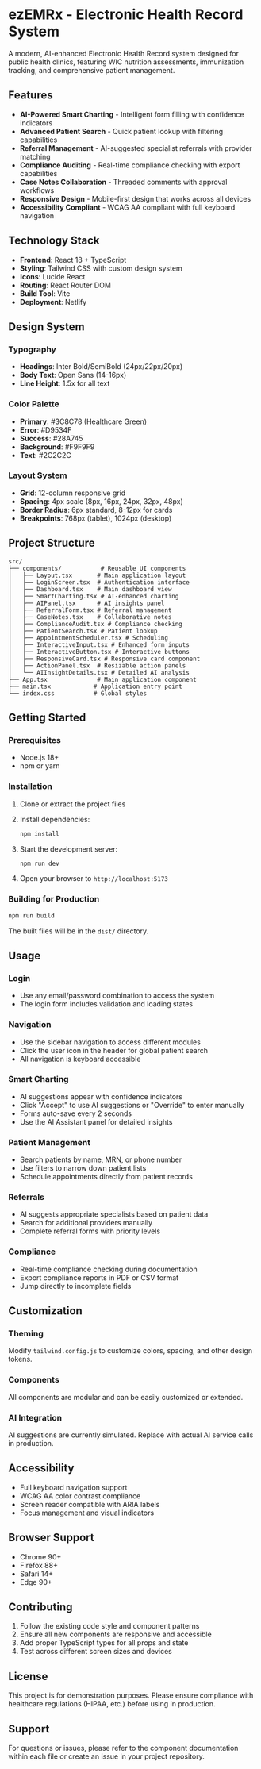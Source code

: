 # ezEMRx - Electronic Health Record System

A modern, AI-enhanced Electronic Health Record system designed for public health clinics, featuring WIC nutrition assessments, immunization tracking, and comprehensive patient management.

## Features

- **AI-Powered Smart Charting** - Intelligent form filling with confidence indicators
- **Advanced Patient Search** - Quick patient lookup with filtering capabilities
- **Referral Management** - AI-suggested specialist referrals with provider matching
- **Compliance Auditing** - Real-time compliance checking with export capabilities
- **Case Notes Collaboration** - Threaded comments with approval workflows
- **Responsive Design** - Mobile-first design that works across all devices
- **Accessibility Compliant** - WCAG AA compliant with full keyboard navigation

## Technology Stack

- **Frontend**: React 18 + TypeScript
- **Styling**: Tailwind CSS with custom design system
- **Icons**: Lucide React
- **Routing**: React Router DOM
- **Build Tool**: Vite
- **Deployment**: Netlify

## Design System

### Typography
- **Headings**: Inter Bold/SemiBold (24px/22px/20px)
- **Body Text**: Open Sans (14-16px)
- **Line Height**: 1.5x for all text

### Color Palette
- **Primary**: #3C8C78 (Healthcare Green)
- **Error**: #D9534F
- **Success**: #28A745
- **Background**: #F9F9F9
- **Text**: #2C2C2C

### Layout System
- **Grid**: 12-column responsive grid
- **Spacing**: 4px scale (8px, 16px, 24px, 32px, 48px)
- **Border Radius**: 6px standard, 8-12px for cards
- **Breakpoints**: 768px (tablet), 1024px (desktop)

## Project Structure

```
src/
├── components/           # Reusable UI components
│   ├── Layout.tsx       # Main application layout
│   ├── LoginScreen.tsx  # Authentication interface
│   ├── Dashboard.tsx    # Main dashboard view
│   ├── SmartCharting.tsx # AI-enhanced charting
│   ├── AIPanel.tsx      # AI insights panel
│   ├── ReferralForm.tsx # Referral management
│   ├── CaseNotes.tsx    # Collaborative notes
│   ├── ComplianceAudit.tsx # Compliance checking
│   ├── PatientSearch.tsx # Patient lookup
│   ├── AppointmentScheduler.tsx # Scheduling
│   ├── InteractiveInput.tsx # Enhanced form inputs
│   ├── InteractiveButton.tsx # Interactive buttons
│   ├── ResponsiveCard.tsx # Responsive card component
│   ├── ActionPanel.tsx  # Resizable action panels
│   └── AIInsightDetails.tsx # Detailed AI analysis
├── App.tsx              # Main application component
├── main.tsx            # Application entry point
└── index.css           # Global styles
```

## Getting Started

### Prerequisites
- Node.js 18+ 
- npm or yarn

### Installation

1. Clone or extract the project files
2. Install dependencies:
   ```bash
   npm install
   ```

3. Start the development server:
   ```bash
   npm run dev
   ```

4. Open your browser to `http://localhost:5173`

### Building for Production

```bash
npm run build
```

The built files will be in the `dist/` directory.

## Usage

### Login
- Use any email/password combination to access the system
- The login form includes validation and loading states

### Navigation
- Use the sidebar navigation to access different modules
- Click the user icon in the header for global patient search
- All navigation is keyboard accessible

### Smart Charting
- AI suggestions appear with confidence indicators
- Click "Accept" to use AI suggestions or "Override" to enter manually
- Forms auto-save every 2 seconds
- Use the AI Assistant panel for detailed insights

### Patient Management
- Search patients by name, MRN, or phone number
- Use filters to narrow down patient lists
- Schedule appointments directly from patient records

### Referrals
- AI suggests appropriate specialists based on patient data
- Search for additional providers manually
- Complete referral forms with priority levels

### Compliance
- Real-time compliance checking during documentation
- Export compliance reports in PDF or CSV format
- Jump directly to incomplete fields

## Customization

### Theming
Modify `tailwind.config.js` to customize colors, spacing, and other design tokens.

### Components
All components are modular and can be easily customized or extended.

### AI Integration
AI suggestions are currently simulated. Replace with actual AI service calls in production.

## Accessibility

- Full keyboard navigation support
- WCAG AA color contrast compliance
- Screen reader compatible with ARIA labels
- Focus management and visual indicators

## Browser Support

- Chrome 90+
- Firefox 88+
- Safari 14+
- Edge 90+

## Contributing

1. Follow the existing code style and component patterns
2. Ensure all new components are responsive and accessible
3. Add proper TypeScript types for all props and state
4. Test across different screen sizes and devices

## License

This project is for demonstration purposes. Please ensure compliance with healthcare regulations (HIPAA, etc.) before using in production.

## Support

For questions or issues, please refer to the component documentation within each file or create an issue in your project repository.